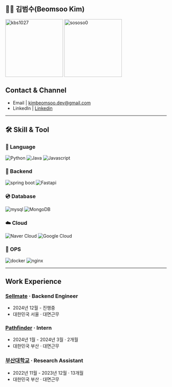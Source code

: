 ## 👨‍💻 김범수(Beomsoo Kim)    
<div style="display: flex, height:180px">
 <img align="center" src="https://github-readme-stats.vercel.app/api?username=kbs1027&show_icons=true&theme=radical" alt="kbs1027" style="height:180px"  />  
  <img align="center" align="center" style="height:180px"  src="https://github-readme-stats.vercel.app/api/top-langs?username=kbs1027&show_icons=true&theme=radical&locale=en&layout=compact" alt="sososo0" /> 

## Contact & Channel
- Email | kimbeomsoo.dev@gmail.com
- LinkedIn | [Linkedin](https://www.linkedin.com/in/kimbeomsoo/)

---

## 🛠 Skill & Tool  

### 🐥 Language
![Python](https://img.shields.io/badge/Python%20-3776AB?style=flat-square&logo=Python&logoColor=white)
![Java](https://img.shields.io/badge/-Java%20-ED8B00?style=flat-square&logo=java&logoColor=white)
![Javascript](https://img.shields.io/badge/Javascript%20-F7DF1E?style=flat-square&logo=javascript&logoColor=white)
### 🔭 Backend
![spring boot](https://img.shields.io/badge/Spring%20boot%20-6DB33F?style=flat-square&logo=springboot&logoColor=white)
![Fastapi](https://img.shields.io/badge/Fastapi%20-009688?style=flat-square&logo=fastapi&logoColor=white)
### 💿 Database
![mysql](https://img.shields.io/badge/MySQL%20-005C84?style=flat-square&logo=mysql&logoColor=white)
![MongoDB](https://img.shields.io/badge/MongoDB%20-47A248?style=flat-square&logo=mongodb&logoColor=white)
### ☁️ Cloud
![Naver Cloud](https://img.shields.io/badge/NAVER%20Cloud-03C75A?style=flat-square&logo=naver&logoColor=white)
![Google Cloud](https://img.shields.io/badge/GCP%20Cloud-4285F4?style=flat-square&logo=googlecloud&logoColor=white)
### 🐋 OPS
![docker](https://img.shields.io/badge/Docker%20-2496ED?style=flat-square&logo=docker&logoColor=white)
![nginx](https://img.shields.io/badge/Nginx%20-009639?style=flat-square&logo=Nginx&logoColor=white)

---

## Work Experience

### [Sellmate](https://sellmate.io/) · Backend Engineer
- 2024년 12월 - 진행중
- 대한민국 서울 · 대면근무

### [Pathfinder](https://www.pathfinder.camp/) · Intern
- 2024년 1월 - 2024년 3월 · 2개월
- 대한민국 부산 · 대면근무

### [부산대학교](https://pnu-viplab.github.io/) · Research Assistant
- 2022년 11월 - 2023년 12월 · 13개월
- 대한민국 부산 · 대면근무
